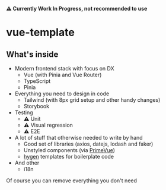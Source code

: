 **⚠️ Currently Work In Progress, not recommended to use**

# vue-template



## What's inside

- Modern frontend stack with focus on DX
  - Vue (with Pinia and Vue Router)
  - TypeScript
  - Pinia
- Everything you need to design in code
  - Tailwind (with 8px grid setup and other handy changes)
  - Storybook
- Testing
  - ⚠️ Unit
  - ⚠️ Visual regression
  - ⚠️ E2E
- A lot of stuff that otherwise needed to write by hand
  - Good set of libraries (axios, datejs, lodash and faker)
  - Unstyled components (via [PrimeVue](https://primevue.org/unstyled))
  - [hygen](https://github.com/jondot/hygen/) templates for boilerplate code
- And other
  - i18n

Of course you can remove everything you don't need
